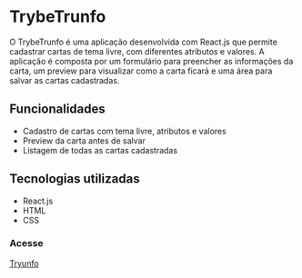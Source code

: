 # TrybeTrunfo

O TrybeTrunfo é uma aplicação desenvolvida com React.js que permite cadastrar cartas de tema livre, com diferentes atributos e valores. A aplicação é composta por um formulário para preencher as informações da carta, um preview para visualizar como a carta ficará e uma área para salvar as cartas cadastradas.

## Funcionalidades

- Cadastro de cartas com tema livre, atributos e valores
- Preview da carta antes de salvar
- Listagem de todas as cartas cadastradas

## Tecnologias utilizadas

- React.js
- HTML
- CSS

### Acesse

[Tryunfo](tryunfo-olive.vercel.app/)

